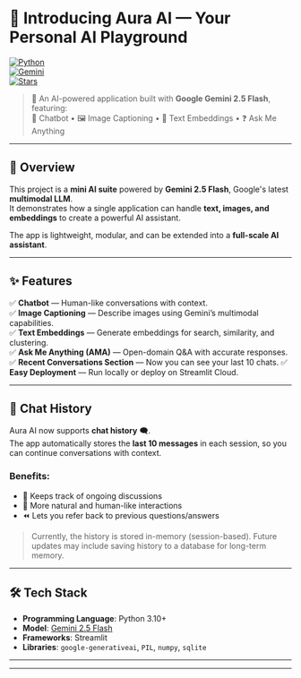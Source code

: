 # 🌟 Introducing Aura AI — Your Personal AI Playground  

[![Python](https://img.shields.io/badge/Python-3.10%2B-blue?logo=python)](https://www.python.org/)  
[![Gemini](https://img.shields.io/badge/Google-Gemini%202.5%20Flash-red?logo=google)](https://ai.google.dev/)  
[![Stars](https://img.shields.io/github/stars/Sameer-0904/Aura-AI?style=social)](https://github.com/Sameer-0904/Aura-AI/stargazers)  

> 🚀 An AI-powered application built with **Google Gemini 2.5 Flash**, featuring:  
> 💬 Chatbot • 🖼️ Image Captioning • 🔎 Text Embeddings • ❓ Ask Me Anything  

---

## 📖 Overview
This project is a **mini AI suite** powered by **Gemini 2.5 Flash**, Google's latest **multimodal LLM**.  
It demonstrates how a single application can handle **text, images, and embeddings** to create a powerful AI assistant.  

The app is lightweight, modular, and can be extended into a **full-scale AI assistant**.  

---

## ✨ Features
✅ **Chatbot** — Human-like conversations with context.  
✅ **Image Captioning** — Describe images using Gemini’s multimodal capabilities.  
✅ **Text Embeddings** — Generate embeddings for search, similarity, and clustering.  
✅ **Ask Me Anything (AMA)** — Open-domain Q&A with accurate responses.
✅ **Recent Conversations Section** — Now you can see your last 10 chats.
✅ **Easy Deployment** — Run locally or deploy on Streamlit Cloud.  

---

## 📝 Chat History

Aura AI now supports **chat history** 🗨️.  
The app automatically stores the **last 10 messages** in each session, so you can continue conversations with context.  

### Benefits:
- 🔄 Keeps track of ongoing discussions  
- 🧠 More natural and human-like interactions  
- ⏪ Lets you refer back to previous questions/answers  

> Currently, the history is stored in-memory (session-based). Future updates may include saving history to a database for long-term memory.

---

## 🛠️ Tech Stack
- **Programming Language**: Python 3.10+  
- **Model**: [Gemini 2.5 Flash](https://ai.google.dev/)  
- **Frameworks**: Streamlit  
- **Libraries**: `google-generativeai`, `PIL`, `numpy`, `sqlite`

---


---
